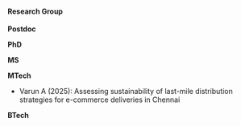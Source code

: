 #### Research Group

**Postdoc**

**PhD**

**MS**

**MTech**
- Varun A (2025): Assessing sustainability of last-mile distribution strategies for e-commerce deliveries in Chennai

**BTech**
